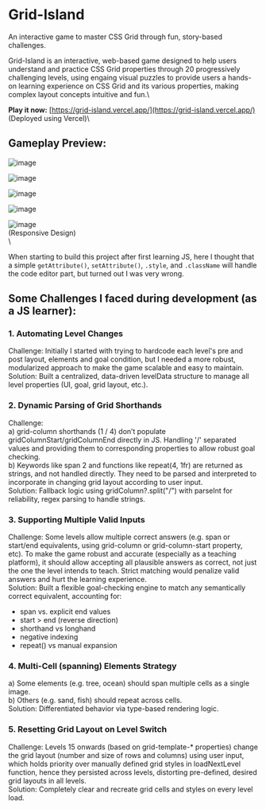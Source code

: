 # Grid-Island
An interactive game to master CSS Grid through fun, story-based challenges.

Grid-Island is an interactive, web-based game designed to help users understand and practice CSS Grid properties through 20 progressively challenging levels, using engaing visual puzzles to provide users a hands-on learning experience on CSS Grid and its various properties, making complex layout concepts intuitive and fun.\


**Play it now:** [https://grid-island.vercel.app/](https://grid-island.vercel.app/) (Deployed using Vercel)\


## Gameplay Preview:

![image](https://github.com/user-attachments/assets/50e7642e-8d3c-4134-9f25-ade66b5be493)

![image](https://github.com/user-attachments/assets/2877d793-1617-41d4-bcd9-55977d46d196)

![image](https://github.com/user-attachments/assets/cc6fb042-caf2-42b2-ad56-f83b23e8c699)

![image](https://github.com/user-attachments/assets/637a21a1-1a64-4d89-8377-f2671fb0f239)

![image](https://github.com/user-attachments/assets/104e720a-dd32-423b-9c5f-d7b8c75ef4d4)\
(Responsive Design)\
\



When starting to build this project after first learning JS, here I thought that a simple `getAttribute()`, `setAttribute()`, `.style`, and `.className` will handle the code editor part, but turned out I was very wrong.

## Some Challenges I faced during development (as a JS learner):

### 1. Automating Level Changes
Challenge: Initially I started with trying to hardcode each level's pre and post layout, elements and goal condition, but I needed a more robust, modularized approach to make the game scalable and easy to maintain.
Solution: Built a centralized, data-driven levelData structure to manage all level properties (UI, goal, grid layout, etc.).

### 2. Dynamic Parsing of Grid Shorthands
Challenge: \
a) grid-column shorthands (1 / 4) don’t populate gridColumnStart/gridColumnEnd directly in JS. Handling '/' separated values and providing them to corresponding properties to allow robust goal checking.\
b) Keywords like span 2 and functions like repeat(4, 1fr) are returned as strings, and not handled directly. They need to be parsed and interpreted to incorporate in changing grid layout according to user input.\
Solution: Fallback logic using gridColumn?.split("/") with parseInt for reliability, regex parsing to handle strings.

### 3. Supporting Multiple Valid Inputs
Challenge: Some levels allow multiple correct answers (e.g. span or start/end equivalents, using grid-column or grid-column-start property, etc). To make the game robust and accurate (especially as a teaching platform), it should allow accepting all plausible answers as correct, not just the one the level intends to teach. Strict matching would penalize valid answers and hurt the learning experience.\
Solution: Built a flexible goal-checking engine to match any semantically correct equivalent, accounting for:
- span vs. explicit end values
- start > end (reverse direction)
- shorthand vs longhand
- negative indexing
- repeat() vs manual expansion

### 4. Multi-Cell (spanning) Elements Strategy
a) Some elements (e.g. tree, ocean) should span multiple cells as a single image.\
b) Others (e.g. sand, fish) should repeat across cells.\
Solution: Differentiated behavior via type-based rendering logic.

### 5. Resetting Grid Layout on Level Switch
Challenge: Levels 15 onwards (based on grid-template-* properties) change the grid layout (number and size of rows and columns) using user input, which holds priority over manually defined grid styles in loadNextLevel function, hence they persisted across levels, distorting pre-defined, desired grid layouts in all levels.\
Solution: Completely clear and recreate grid cells and styles on every level load.
